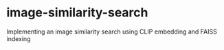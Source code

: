 # image-similarity-search
Implementing an image similarity search using CLIP embedding and FAISS indexing
